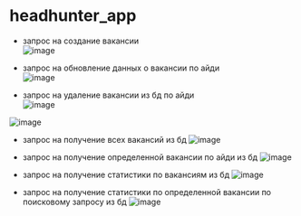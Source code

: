 # headhunter_app

* запрос на создание вакансии  
![image](https://user-images.githubusercontent.com/84004210/179366046-b4b9b4ad-764e-453b-9964-c035ecf6a1cc.png)   

* запрос на обновление данных о вакансии по айди  
![image](https://user-images.githubusercontent.com/84004210/179365723-920bda47-b60c-4bf4-91d3-af0788ad2a20.png)    

* запрос на удаление вакансии из бд по айди  
![image](https://user-images.githubusercontent.com/84004210/179365633-fd4d1712-1e76-43c2-9558-f5bc296e010e.png)    

![image](https://user-images.githubusercontent.com/84004210/179364999-30bb8704-dbe0-4fe4-9853-bdf01137cf15.png)    

* запрос на получение всех вакансий из бд
![image](https://user-images.githubusercontent.com/84004210/179365080-2f704b25-2308-499a-a020-a590f1ba275b.png)     

* запрос на получение определенной вакансии по айди из бд
![image](https://user-images.githubusercontent.com/84004210/179365342-24c66758-de4e-4ec9-b2d2-d8d5e58fd399.png)     

* запрос на получение статистики по вакансиям из бд
![image](https://user-images.githubusercontent.com/84004210/179365418-6020ffe7-26e3-4659-ad56-550d14c01abf.png)     

* запрос на получение статистики по определенной вакансии по поисковому запросу из бд
![image](https://user-images.githubusercontent.com/84004210/179365463-0c024bbd-093c-4b93-9108-d22e45b10f48.png)     


